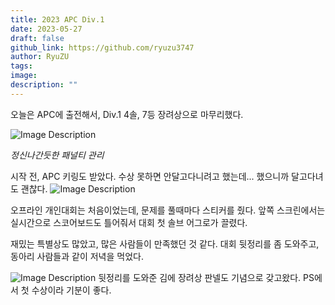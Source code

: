 ```yaml
---
title: 2023 APC Div.1
date: 2023-05-27
draft: false
github_link: https://github.com/ryuzu3747
author: RyuZU
tags: 
image: 
description: ""
---
```

오늘은 APC에 출전해서, Div.1 4솔, 7등 장려상으로 마무리했다.

  
![Image Description](/images/Pasted%20image%2020250507233229.png)

*정신나간듯한 패널티 관리*

  

시작 전, APC 키링도 받았다. 수상 못하면 안달고다니려고 했는데... 했으니까 달고다녀도 괜찮다.
  ![Image Description](/images/Pasted%20image%2020250507233243.png)

오프라인 개인대회는 처음이었는데, 문제를 풀때마다 스티커를 줬다. 앞쪽 스크린에서는 실시간으로 스코어보드도 틀어줘서 대회 첫 솔브 어그로가 끌렸다.

  

재밌는 특별상도 많았고, 많은 사람들이 만족했던 것 같다. 대회 뒷정리를 좀 도와주고, 동아리 사람들과 같이 저녁을 먹었다.

![Image Description](/images/Pasted%20image%2020250507233303.png)
뒷정리를 도와준 김에 장려상 판넬도 기념으로 갖고왔다. PS에서 첫 수상이라 기분이 좋다.